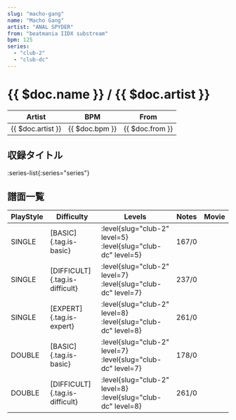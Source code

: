 ```yaml
---
slug: "macho-gang"
name: "Macho Gang"
artist: "ANAL SPYDER"
from: "beatmania IIDX substream"
bpm: 125
series:
  - "club-2"
  - "club-dc"
---
```


# {{ $doc.name }} / {{ $doc.artist }}

|Artist|BPM|From|
|------|---|----|
|{{ $doc.artist }}|{{ $doc.bpm }}|{{ $doc.from }}|

## 収録タイトル

:series-list{:series="series"}

## 譜面一覧

|PlayStyle|Difficulty|Levels|Notes|Movie|
|---------|----------|------|-----|-----|
|SINGLE|[BASIC]{.tag.is-basic}|:level{slug="club-2" level=5} :level{slug="club-dc" level=5}|167/0||
|SINGLE|[DIFFICULT]{.tag.is-difficult}|:level{slug="club-2" level=7} :level{slug="club-dc" level=7}|237/0||
|SINGLE|[EXPERT]{.tag.is-expert}|:level{slug="club-2" level=8} :level{slug="club-dc" level=8}|261/0||
|DOUBLE|[BASIC]{.tag.is-basic}|:level{slug="club-2" level=7} :level{slug="club-dc" level=7}|178/0||
|DOUBLE|[DIFFICULT]{.tag.is-difficult}|:level{slug="club-2" level=8} :level{slug="club-dc" level=8}|261/0||
